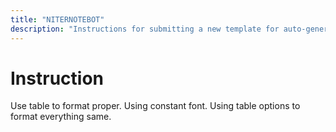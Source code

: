 ```yaml
---
title: "NITERNOTEBOT"
description: "Instructions for submitting a new template for auto-generating the cover pages via NITER NOTEBOT."
---
```


# Instruction

Use table to format proper. Using constant font. Using table options to format everything same.
